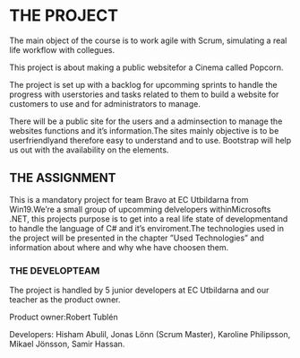# THE PROJECT

The main object of the course is to work agile with Scrum, simulating a real life workflow with collegues.

This project is about making a public websitefor a Cinema called Popcorn.

The project is set up with a backlog for upcomming sprints to handle the progress with userstories and tasks related to them to build a website for customers to use and for administrators to manage.

There will be a public site for the users and a adminsection to manage the websites functions and it’s information.The sites mainly objective is to be userfriendlyand therefore easy to understand and to use. Bootstrap will help us out with the availability on the elements.

## THE ASSIGNMENT

This is a mandatory project for team Bravo at EC Utbildarna from Win19.We’re a small group of upcomming delvelopers withinMicrosofts .NET, this projects purpose is to get into a real life state of developmentand to handle the language of C# and it’s enviroment.The technologies used in the project will be presented in the chapter ”Used Technologies” and information about where and why whe have choosen them.

### THE DEVELOPTEAM

The project is handled by 5 junior developers at EC Utbildarna and our teacher as the product owner.

Product owner:Robert Tublén

Developers: Hisham Abulil,  Jonas Lönn (Scrum Master), Karoline Philipsson, Mikael Jönsson, Samir Hassan.
